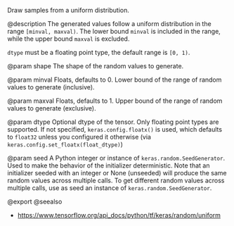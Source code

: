 Draw samples from a uniform distribution.

@description
The generated values follow a uniform distribution in the range
`[minval, maxval)`. The lower bound `minval` is included in the range,
while the upper bound `maxval` is excluded.

`dtype` must be a floating point type, the default range is `[0, 1)`.

@param shape
The shape of the random values to generate.

@param minval
Floats, defaults to 0. Lower bound of the range of
random values to generate (inclusive).

@param maxval
Floats, defaults to 1. Upper bound of the range of
random values to generate (exclusive).

@param dtype
Optional dtype of the tensor. Only floating point types are
supported. If not specified, `keras.config.floatx()` is used,
which defaults to `float32` unless you configured it otherwise (via
`keras.config.set_floatx(float_dtype)`)

@param seed
A Python integer or instance of
`keras.random.SeedGenerator`.
Used to make the behavior of the initializer
deterministic. Note that an initializer seeded with an integer
or None (unseeded) will produce the same random values
across multiple calls. To get different random values
across multiple calls, use as seed an instance
of `keras.random.SeedGenerator`.

@export
@seealso
+ <https://www.tensorflow.org/api_docs/python/tf/keras/random/uniform>
